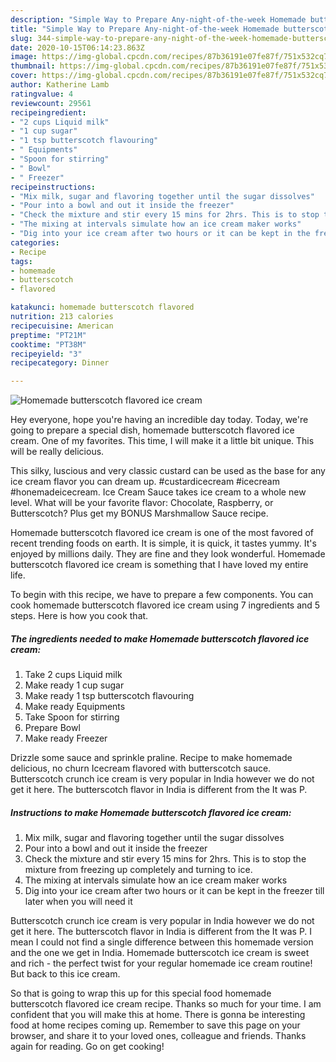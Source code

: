 ```yaml
---
description: "Simple Way to Prepare Any-night-of-the-week Homemade butterscotch flavored ice cream"
title: "Simple Way to Prepare Any-night-of-the-week Homemade butterscotch flavored ice cream"
slug: 344-simple-way-to-prepare-any-night-of-the-week-homemade-butterscotch-flavored-ice-cream
date: 2020-10-15T06:14:23.863Z
image: https://img-global.cpcdn.com/recipes/87b36191e07fe87f/751x532cq70/homemade-butterscotch-flavored-ice-cream-recipe-main-photo.jpg
thumbnail: https://img-global.cpcdn.com/recipes/87b36191e07fe87f/751x532cq70/homemade-butterscotch-flavored-ice-cream-recipe-main-photo.jpg
cover: https://img-global.cpcdn.com/recipes/87b36191e07fe87f/751x532cq70/homemade-butterscotch-flavored-ice-cream-recipe-main-photo.jpg
author: Katherine Lamb
ratingvalue: 4
reviewcount: 29561
recipeingredient:
- "2 cups Liquid milk"
- "1 cup sugar"
- "1 tsp butterscotch flavouring"
- " Equipments"
- "Spoon for stirring"
- " Bowl"
- " Freezer"
recipeinstructions:
- "Mix milk, sugar and flavoring together until the sugar dissolves"
- "Pour into a bowl and out it inside the freezer"
- "Check the mixture and stir every 15 mins for 2hrs. This is to stop the mixture from freezing up completely and turning to ice."
- "The mixing at intervals simulate how an ice cream maker works"
- "Dig into your ice cream after two hours or it can be kept in the freezer till later when you will need it"
categories:
- Recipe
tags:
- homemade
- butterscotch
- flavored

katakunci: homemade butterscotch flavored 
nutrition: 213 calories
recipecuisine: American
preptime: "PT21M"
cooktime: "PT38M"
recipeyield: "3"
recipecategory: Dinner

---
```



![Homemade butterscotch flavored ice cream](https://img-global.cpcdn.com/recipes/87b36191e07fe87f/751x532cq70/homemade-butterscotch-flavored-ice-cream-recipe-main-photo.jpg)

Hey everyone, hope you're having an incredible day today. Today, we're going to prepare a special dish, homemade butterscotch flavored ice cream. One of my favorites. This time, I will make it a little bit unique. This will be really delicious.

This silky, luscious and very classic custard can be used as the base for any ice cream flavor you can dream up. #custardicecream #icecream #honemadeicecream. Ice Cream Sauce takes ice cream to a whole new level. What will be your favorite flavor: Chocolate, Raspberry, or Butterscotch? Plus get my BONUS Marshmallow Sauce recipe.

Homemade butterscotch flavored ice cream is one of the most favored of recent trending foods on earth. It is simple, it is quick, it tastes yummy. It's enjoyed by millions daily. They are fine and they look wonderful. Homemade butterscotch flavored ice cream is something that I have loved my entire life.


To begin with this recipe, we have to prepare a few components. You can cook homemade butterscotch flavored ice cream using 7 ingredients and 5 steps. Here is how you cook that.

<!--inarticleads1-->

##### The ingredients needed to make Homemade butterscotch flavored ice cream:

1. Take 2 cups Liquid milk
1. Make ready 1 cup sugar
1. Make ready 1 tsp butterscotch flavouring
1. Make ready  Equipments
1. Take Spoon for stirring
1. Prepare  Bowl
1. Make ready  Freezer


Drizzle some sauce and sprinkle praline. Recipe to make homemade delicious, no churn Icecream flavored with butterscotch sauce. Butterscotch crunch ice cream is very popular in India however we do not get it here. The butterscotch flavor in India is different from the It was P. 

<!--inarticleads2-->

##### Instructions to make Homemade butterscotch flavored ice cream:

1. Mix milk, sugar and flavoring together until the sugar dissolves
1. Pour into a bowl and out it inside the freezer
1. Check the mixture and stir every 15 mins for 2hrs. This is to stop the mixture from freezing up completely and turning to ice.
1. The mixing at intervals simulate how an ice cream maker works
1. Dig into your ice cream after two hours or it can be kept in the freezer till later when you will need it


Butterscotch crunch ice cream is very popular in India however we do not get it here. The butterscotch flavor in India is different from the It was P. I mean I could not find a single difference between this homemade version and the one we get in India. Homemade butterscotch ice cream is sweet and rich - the perfect twist for your regular homemade ice cream routine! But back to this ice cream. 

So that is going to wrap this up for this special food homemade butterscotch flavored ice cream recipe. Thanks so much for your time. I am confident that you will make this at home. There is gonna be interesting food at home recipes coming up. Remember to save this page on your browser, and share it to your loved ones, colleague and friends. Thanks again for reading. Go on get cooking!
